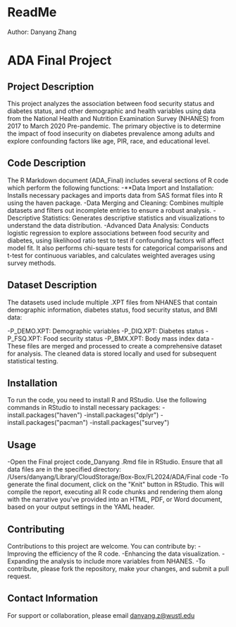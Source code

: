 # ReadMe
Author: Danyang Zhang
# ADA Final Project
## Project Description
This project analyzes the association between food security status and diabetes status, and other demographic and health variables using data from the National Health and Nutrition Examination Survey (NHANES) from 2017 to March 2020 Pre-pandemic. The primary objective is to determine the impact of food insecurity on diabetes prevalence among adults and explore confounding factors like age, PIR, race, and educational level.

## Code Description
The R Markdown document (ADA_Final) includes several sections of R code which perform the following functions:
-**Data Import and Installation: Installs necessary packages and imports data from SAS format files into R using the haven package.
-Data Merging and Cleaning: Combines multiple datasets and filters out incomplete entries to ensure a robust analysis.
-Descriptive Statistics: Generates descriptive statistics and visualizations to understand the data distribution.
-Advanced Data Analysis: Conducts logistic regression to explore associations between food security and diabetes, using likelihood ratio test to test if confounding factors will affect model fit. It also performs chi-square tests for categorical comparisons and t-test for continuous variables, and calculates weighted averages using survey methods.

## Dataset Description
The datasets used include multiple .XPT files from NHANES that contain demographic information, diabetes status, food security status, and BMI data:

-P_DEMO.XPT: Demographic variables
-P_DIQ.XPT: Diabetes status
-P_FSQ.XPT: Food security status
-P_BMX.XPT: Body mass index data
-These files are merged and processed to create a comprehensive dataset for analysis. The cleaned data is stored locally and used for subsequent statistical testing.

## Installation
To run the code, you need to install R and RStudio. Use the following commands in RStudio to install necessary packages:
-install.packages("haven")
-install.packages("dplyr")
-install.packages("pacman")
-install.packages("survey")

## Usage
-Open the Final project code_Danyang .Rmd file in RStudio. Ensure that all data files are in the specified directory: /Users/danyang/Library/CloudStorage/Box-Box/FL2024/ADA/Final code
-To generate the final document, click on the "Knit" button in RStudio. This will compile the report, executing all R code chunks and rendering them along with the narrative you've provided into an HTML, PDF, or Word document, based on your output settings in the YAML header.

## Contributing
Contributions to this project are welcome. You can contribute by:
-Improving the efficiency of the R code.
-Enhancing the data visualization.
-Expanding the analysis to include more variables from NHANES.
-To contribute, please fork the repository, make your changes, and submit a pull request.

## Contact Information
For support or collaboration, please email danyang.z@wustl.edu

